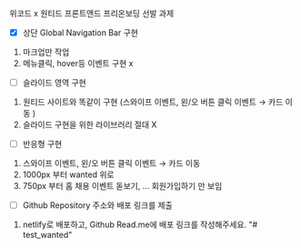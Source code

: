 위코드 x 원티드
프론트앤드 프리온보딩 선발 과제

- [x] 상단 Global Navigation Bar 구현

1.  마크업만 작업
2.  메뉴클릭, hover등 이벤트 구현 x

- [ ] 슬라이드 영역 구현

1.  원티드 사이트와 똑같이 구현 (스와이프 이벤트, 왼/오 버튼 클릭 이벤트 → 카드 이동 )
2.  슬라이드 구현을 위한 라이브러리 절대 X

- [ ] 반응형 구현

1.  스와이프 이벤트, 왼/오 버튼 클릭 이벤트 → 카드 이동
2.  1000px 부터 wanted 위로
3.  750px 부터 홈 채용 이벤트 돋보기, ... 회원가입하기 만 보임

- [ ] Github Repository 주소와 배포 링크를 제출

1.  netlify로 배포하고, Github Read.me에 배포 링크를 작성해주세요.
    "# test_wanted"
